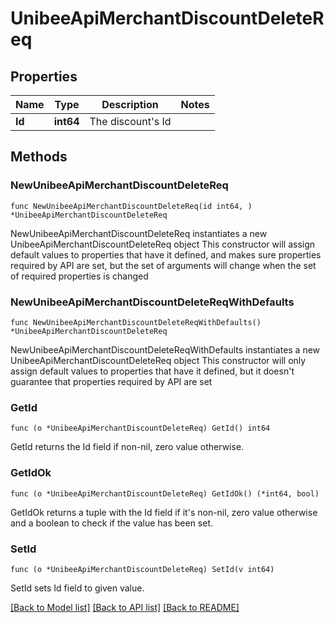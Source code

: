 # UnibeeApiMerchantDiscountDeleteReq

## Properties

Name | Type | Description | Notes
------------ | ------------- | ------------- | -------------
**Id** | **int64** | The discount&#39;s Id | 

## Methods

### NewUnibeeApiMerchantDiscountDeleteReq

`func NewUnibeeApiMerchantDiscountDeleteReq(id int64, ) *UnibeeApiMerchantDiscountDeleteReq`

NewUnibeeApiMerchantDiscountDeleteReq instantiates a new UnibeeApiMerchantDiscountDeleteReq object
This constructor will assign default values to properties that have it defined,
and makes sure properties required by API are set, but the set of arguments
will change when the set of required properties is changed

### NewUnibeeApiMerchantDiscountDeleteReqWithDefaults

`func NewUnibeeApiMerchantDiscountDeleteReqWithDefaults() *UnibeeApiMerchantDiscountDeleteReq`

NewUnibeeApiMerchantDiscountDeleteReqWithDefaults instantiates a new UnibeeApiMerchantDiscountDeleteReq object
This constructor will only assign default values to properties that have it defined,
but it doesn't guarantee that properties required by API are set

### GetId

`func (o *UnibeeApiMerchantDiscountDeleteReq) GetId() int64`

GetId returns the Id field if non-nil, zero value otherwise.

### GetIdOk

`func (o *UnibeeApiMerchantDiscountDeleteReq) GetIdOk() (*int64, bool)`

GetIdOk returns a tuple with the Id field if it's non-nil, zero value otherwise
and a boolean to check if the value has been set.

### SetId

`func (o *UnibeeApiMerchantDiscountDeleteReq) SetId(v int64)`

SetId sets Id field to given value.



[[Back to Model list]](../README.md#documentation-for-models) [[Back to API list]](../README.md#documentation-for-api-endpoints) [[Back to README]](../README.md)


